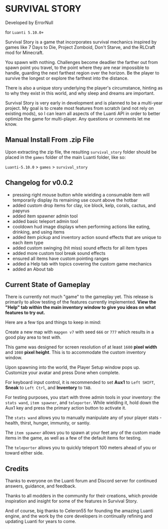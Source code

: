 # SURVIVAL STORY

Developed by ErrorNull

for `Luanti 5.10.0+`

Survival Story is a game that incorporates survival mechanics inspired by games like 7 Days to Die, Project Zomboid, Don't Starve, and the RLCraft mod for Minecraft.

You spawn with nothing. Challenges become deadlier the farther out from spawn point you travel, to the point where they are near impossible to handle, guarding the next farthest region over the horizon. Be the player to survive the longest or explore the farthest into the distance.

There is also a unique story underlying the player's circumstance, hinting as to why they exist in this world, and why sleep and dreams are important.

Survival Story is very early in development and is planned to be a multi-year project. My goal is to create most features from scratch (and not rely on existing mods), so I can learn all aspects of the Luanti API in order to better optimize the game for multi-player. Any questions or comments let me know.

## Manual Install From .zip File
Upon extracting the zip file, the resulting `survival_story` folder should be placed in the `games` folder of the main Luanti folder, like so:

`Luanti-5.10.0` > `games` > `survival_story`

## Changelog for v0.0.2
- pressing right mouse button while wielding a consumable item will temporarily display its remaining use count above the hotbar
- added custom drop items for clay, ice block, kelp, corals, cactus, and papyrus
- added item spawner admin tool
- added basic teleport admin tool
- cooldown hud image displays when performing actions like eating, drinking, and using items
- added item pickup and inventory action sound effects that are unique to each item type
- added custom swinging (hit miss) sound effects for all item types
- added more custom tool break sound effects
- ensured all items have custom pointing ranges
- added a Help tab with topics covering the custom game mechanics
- added an About tab

## Current State of Gameplay
There is currently not much "game" to the gameplay yet. This release is primarily to allow testing of the features currently implemented. **View the "Help" tab within the main inventory window to give you ideas on what features to try out.**

Here are a few tips and things to keep in mind:

Create a new map with `mapgen v7` with seed `666` or `777` which results in a good play area to test with.

This game was designed for screen resolution of at least `1600` **pixel width** and `1080` **pixel height**. This is to accommodate the custom inventory window.

Upon spawning into the world, the Player Setup window pops up. Customize your avatar and press Done when complete.

For keyboard input control, it is recommended to set **Aux1** to `Left SHIFT`, **Sneak** to `Left Ctrl`, and **Inventory** to `TAB`. 

For testing purposes, you start with three admin tools in your inventory: the `stats wand`, `item spawner`, and `teleporter`. While wielding it, hold down the Aux1 key and press the primary action button to activate it. 

The `stats wand` allows you to manually manipulate any of your player stats - health, thirst, hunger, immunity, or santiy.

The `item spawner` allows you to spawn at your feet any of the custom made items in the game, as well as a few of the default items for testing.

The `teleporter` allows you to quickly teleport 100 meters ahead of you or toward either side.

## Credits
Thanks to everyone on the Luanti forum and Discord server for continued answers, guidance, and feedback.

Thanks to all modders in the community for their creations, which provide inspiration and insight for some of the features in Survival Story.

And of course, big thanks to Celeron55 for founding the amazing Luanti engine, and the work by the core developers in continually refining and updating Luanti for years to come.
